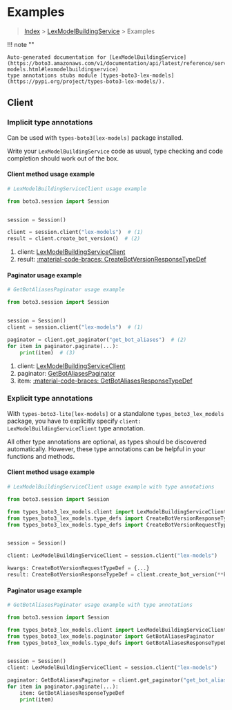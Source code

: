 # Examples

> [Index](../README.md) > [LexModelBuildingService](./README.md) > Examples

!!! note ""

    Auto-generated documentation for [LexModelBuildingService](https://boto3.amazonaws.com/v1/documentation/api/latest/reference/services/lex-models.html#lexmodelbuildingservice)
    type annotations stubs module [types-boto3-lex-models](https://pypi.org/project/types-boto3-lex-models/).

## Client

### Implicit type annotations

Can be used with `types-boto3[lex-models]` package installed.

Write your `LexModelBuildingService` code as usual,
type checking and code completion should work out of the box.


#### Client method usage example

```python
# LexModelBuildingServiceClient usage example

from boto3.session import Session


session = Session()

client = session.client("lex-models")  # (1)
result = client.create_bot_version()  # (2)
```

1. client: [LexModelBuildingServiceClient](./client.md)
2. result: [:material-code-braces: CreateBotVersionResponseTypeDef](./type_defs.md#createbotversionresponsetypedef)



#### Paginator usage example

```python
# GetBotAliasesPaginator usage example

from boto3.session import Session


session = Session()
client = session.client("lex-models")  # (1)

paginator = client.get_paginator("get_bot_aliases")  # (2)
for item in paginator.paginate(...):
    print(item)  # (3)
```

1. client: [LexModelBuildingServiceClient](./client.md)
2. paginator: [GetBotAliasesPaginator](./paginators.md#getbotaliasespaginator)
3. item: [:material-code-braces: GetBotAliasesResponseTypeDef](./type_defs.md#getbotaliasesresponsetypedef)




### Explicit type annotations

With `types-boto3-lite[lex-models]`
or a standalone `types_boto3_lex_models` package, you have to explicitly specify `client: LexModelBuildingServiceClient` type annotation.

All other type annotations are optional, as types should be discovered automatically.
However, these type annotations can be helpful in your functions and methods.


#### Client method usage example

```python
# LexModelBuildingServiceClient usage example with type annotations

from boto3.session import Session

from types_boto3_lex_models.client import LexModelBuildingServiceClient
from types_boto3_lex_models.type_defs import CreateBotVersionResponseTypeDef
from types_boto3_lex_models.type_defs import CreateBotVersionRequestTypeDef


session = Session()

client: LexModelBuildingServiceClient = session.client("lex-models")

kwargs: CreateBotVersionRequestTypeDef = {...}
result: CreateBotVersionResponseTypeDef = client.create_bot_version(**kwargs)
```



#### Paginator usage example

```python
# GetBotAliasesPaginator usage example with type annotations

from boto3.session import Session

from types_boto3_lex_models.client import LexModelBuildingServiceClient
from types_boto3_lex_models.paginator import GetBotAliasesPaginator
from types_boto3_lex_models.type_defs import GetBotAliasesResponseTypeDef


session = Session()
client: LexModelBuildingServiceClient = session.client("lex-models")

paginator: GetBotAliasesPaginator = client.get_paginator("get_bot_aliases")
for item in paginator.paginate(...):
    item: GetBotAliasesResponseTypeDef
    print(item)
```




